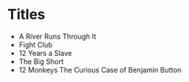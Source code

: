 # Titles

- A River Runs Through It
- Fight Club
- 12 Years a Slave
- The Big Short
- 12 Monkeys
  The Curious Case of Benjamin Button
